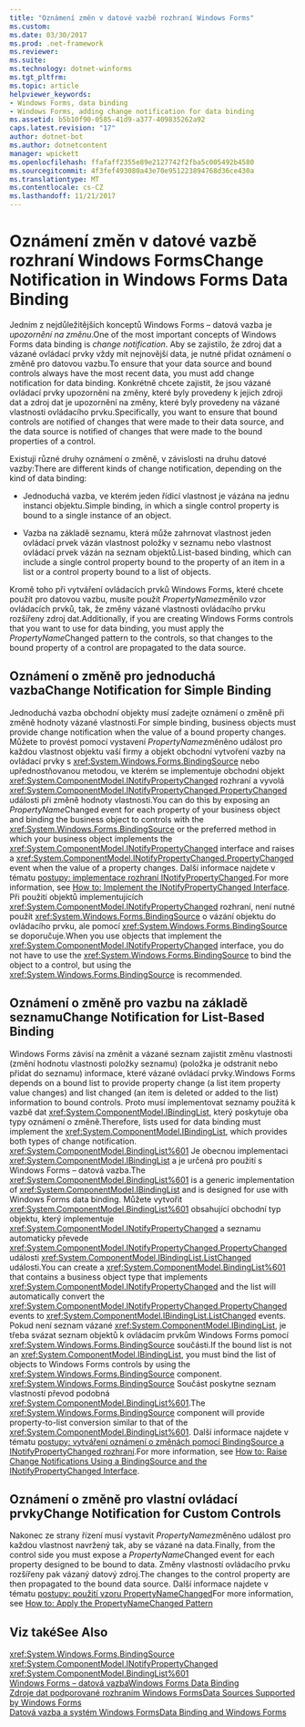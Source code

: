 ```yaml
---
title: "Oznámení změn v datové vazbě rozhraní Windows Forms"
ms.custom: 
ms.date: 03/30/2017
ms.prod: .net-framework
ms.reviewer: 
ms.suite: 
ms.technology: dotnet-winforms
ms.tgt_pltfrm: 
ms.topic: article
helpviewer_keywords:
- Windows Forms, data binding
- Windows Forms, adding change notification for data binding
ms.assetid: b5b10f90-0585-41d9-a377-409835262a92
caps.latest.revision: "17"
author: dotnet-bot
ms.author: dotnetcontent
manager: wpickett
ms.openlocfilehash: ffafaff2355e89e2127742f2fba5c005492b4580
ms.sourcegitcommit: 4f3fef493080a43e70e951223894768d36ce430a
ms.translationtype: MT
ms.contentlocale: cs-CZ
ms.lasthandoff: 11/21/2017
---
```

# <a name="change-notification-in-windows-forms-data-binding"></a><span data-ttu-id="302ac-102">Oznámení změn v datové vazbě rozhraní Windows Forms</span><span class="sxs-lookup"><span data-stu-id="302ac-102">Change Notification in Windows Forms Data Binding</span></span>
<span data-ttu-id="302ac-103">Jedním z nejdůležitějších konceptů Windows Forms – datová vazba je *upozornění na změnu*.</span><span class="sxs-lookup"><span data-stu-id="302ac-103">One of the most important concepts of Windows Forms data binding is *change notification*.</span></span> <span data-ttu-id="302ac-104">Aby se zajistilo, že zdroj dat a vázané ovládací prvky vždy mít nejnovější data, je nutné přidat oznámení o změně pro datovou vazbu.</span><span class="sxs-lookup"><span data-stu-id="302ac-104">To ensure that your data source and bound controls always have the most recent data, you must add change notification for data binding.</span></span> <span data-ttu-id="302ac-105">Konkrétně chcete zajistit, že jsou vázané ovládací prvky upozorněni na změny, které byly provedeny k jejich zdroji dat a zdroj dat je upozornění na změny, které byly provedeny na vázané vlastnosti ovládacího prvku.</span><span class="sxs-lookup"><span data-stu-id="302ac-105">Specifically, you want to ensure that bound controls are notified of changes that were made to their data source, and the data source is notified of changes that were made to the bound properties of a control.</span></span>  
  
 <span data-ttu-id="302ac-106">Existují různé druhy oznámení o změně, v závislosti na druhu datové vazby:</span><span class="sxs-lookup"><span data-stu-id="302ac-106">There are different kinds of change notification, depending on the kind of data binding:</span></span>  
  
-   <span data-ttu-id="302ac-107">Jednoduchá vazba, ve kterém jeden řídicí vlastnost je vázána na jednu instanci objektu.</span><span class="sxs-lookup"><span data-stu-id="302ac-107">Simple binding, in which a single control property is bound to a single instance of an object.</span></span>  
  
-   <span data-ttu-id="302ac-108">Vazba na základě seznamu, která může zahrnovat vlastnost jeden ovládací prvek vázán vlastnost položky v seznamu nebo vlastnost ovládací prvek vázán na seznam objektů.</span><span class="sxs-lookup"><span data-stu-id="302ac-108">List-based binding, which can include a single control property bound to the property of an item in a list or a control property bound to a list of objects.</span></span>  
  
 <span data-ttu-id="302ac-109">Kromě toho při vytváření ovládacích prvků Windows Forms, které chcete použít pro datovou vazbu, musíte použít *PropertyName*změnilo vzor ovládacích prvků, tak, že změny vázané vlastnosti ovládacího prvku rozšířeny zdroj dat.</span><span class="sxs-lookup"><span data-stu-id="302ac-109">Additionally, if you are creating Windows Forms controls that you want to use for data binding, you must apply the *PropertyName*Changed pattern to the controls, so that changes to the bound property of a control are propagated to the data source.</span></span>  
  
## <a name="change-notification-for-simple-binding"></a><span data-ttu-id="302ac-110">Oznámení o změně pro jednoduchá vazba</span><span class="sxs-lookup"><span data-stu-id="302ac-110">Change Notification for Simple Binding</span></span>  
 <span data-ttu-id="302ac-111">Jednoduchá vazba obchodní objekty musí zadejte oznámení o změně při změně hodnoty vázané vlastnosti.</span><span class="sxs-lookup"><span data-stu-id="302ac-111">For simple binding, business objects must provide change notification when the value of a bound property changes.</span></span> <span data-ttu-id="302ac-112">Můžete to provést pomocí vystavení *PropertyName*změněno událost pro každou vlastnost objektu vaší firmy a objekt obchodní vytvoření vazby na ovládací prvky s <xref:System.Windows.Forms.BindingSource> nebo upřednostňovanou metodou, ve kterém se implementuje obchodní objekt <xref:System.ComponentModel.INotifyPropertyChanged> rozhraní a vyvolá <xref:System.ComponentModel.INotifyPropertyChanged.PropertyChanged> události při změně hodnoty vlastnosti.</span><span class="sxs-lookup"><span data-stu-id="302ac-112">You can do this by exposing an *PropertyName*Changed event for each property of your business object and binding the business object to controls with the <xref:System.Windows.Forms.BindingSource> or the preferred method in which your business object implements the <xref:System.ComponentModel.INotifyPropertyChanged> interface and raises a <xref:System.ComponentModel.INotifyPropertyChanged.PropertyChanged> event when the value of a property changes.</span></span> <span data-ttu-id="302ac-113">Další informace najdete v tématu [postupy: implementace rozhraní INotifyPropertyChanged](../../../docs/framework/winforms/how-to-implement-the-inotifypropertychanged-interface.md).</span><span class="sxs-lookup"><span data-stu-id="302ac-113">For more information, see [How to: Implement the INotifyPropertyChanged Interface](../../../docs/framework/winforms/how-to-implement-the-inotifypropertychanged-interface.md).</span></span> <span data-ttu-id="302ac-114">Při použití objektů implementujících <xref:System.ComponentModel.INotifyPropertyChanged> rozhraní, není nutné použít <xref:System.Windows.Forms.BindingSource> o vázání objektu do ovládacího prvku, ale pomocí <xref:System.Windows.Forms.BindingSource> se doporučuje.</span><span class="sxs-lookup"><span data-stu-id="302ac-114">When you use objects that implement the <xref:System.ComponentModel.INotifyPropertyChanged> interface, you do not have to use the <xref:System.Windows.Forms.BindingSource> to bind the object to a control, but using the <xref:System.Windows.Forms.BindingSource> is recommended.</span></span>  
  
## <a name="change-notification-for-list-based-binding"></a><span data-ttu-id="302ac-115">Oznámení o změně pro vazbu na základě seznamu</span><span class="sxs-lookup"><span data-stu-id="302ac-115">Change Notification for List-Based Binding</span></span>  
 <span data-ttu-id="302ac-116">Windows Forms závisí na změnit a vázané seznam zajistit změnu vlastnosti (změní hodnotu vlastnosti položky seznamu) (položka je odstranit nebo přidat do seznamu) informace, které vázané ovládací prvky.</span><span class="sxs-lookup"><span data-stu-id="302ac-116">Windows Forms depends on a bound list to provide property change (a list item property value changes) and list changed (an item is deleted or added to the list) information to bound controls.</span></span> <span data-ttu-id="302ac-117">Proto musí implementovat seznamy použitá k vazbě dat <xref:System.ComponentModel.IBindingList>, který poskytuje oba typy oznámení o změně.</span><span class="sxs-lookup"><span data-stu-id="302ac-117">Therefore, lists used for data binding must implement the <xref:System.ComponentModel.IBindingList>, which provides both types of change notification.</span></span> <span data-ttu-id="302ac-118"><xref:System.ComponentModel.BindingList%601> Je obecnou implementaci <xref:System.ComponentModel.IBindingList> a je určená pro použití s Windows Forms – datová vazba.</span><span class="sxs-lookup"><span data-stu-id="302ac-118">The <xref:System.ComponentModel.BindingList%601> is a generic implementation of <xref:System.ComponentModel.IBindingList> and is designed for use with Windows Forms data binding.</span></span> <span data-ttu-id="302ac-119">Můžete vytvořit <xref:System.ComponentModel.BindingList%601> obsahující obchodní typ objektu, který implementuje <xref:System.ComponentModel.INotifyPropertyChanged> a seznamu automaticky převede <xref:System.ComponentModel.INotifyPropertyChanged.PropertyChanged> události <xref:System.ComponentModel.IBindingList.ListChanged> události.</span><span class="sxs-lookup"><span data-stu-id="302ac-119">You can create a <xref:System.ComponentModel.BindingList%601> that contains a business object type that implements <xref:System.ComponentModel.INotifyPropertyChanged> and the list will automatically convert the <xref:System.ComponentModel.INotifyPropertyChanged.PropertyChanged> events to <xref:System.ComponentModel.IBindingList.ListChanged> events.</span></span> <span data-ttu-id="302ac-120">Pokud není seznam vázané <xref:System.ComponentModel.IBindingList>, je třeba svázat seznam objektů k ovládacím prvkům Windows Forms pomocí <xref:System.Windows.Forms.BindingSource> součásti.</span><span class="sxs-lookup"><span data-stu-id="302ac-120">If the bound list is not an <xref:System.ComponentModel.IBindingList>, you must bind the list of objects to Windows Forms controls by using the <xref:System.Windows.Forms.BindingSource> component.</span></span> <span data-ttu-id="302ac-121"><xref:System.Windows.Forms.BindingSource> Součást poskytne seznam vlastností převod podobná <xref:System.ComponentModel.BindingList%601>.</span><span class="sxs-lookup"><span data-stu-id="302ac-121">The <xref:System.Windows.Forms.BindingSource> component will provide property-to-list conversion similar to that of the <xref:System.ComponentModel.BindingList%601>.</span></span> <span data-ttu-id="302ac-122">Další informace najdete v tématu [postupy: vytváření oznámení o změnách pomocí BindingSource a INotifyPropertyChanged rozhraní](../../../docs/framework/winforms/controls/raise-change-notifications--bindingsource.md).</span><span class="sxs-lookup"><span data-stu-id="302ac-122">For more information, see [How to: Raise Change Notifications Using a BindingSource and the INotifyPropertyChanged Interface](../../../docs/framework/winforms/controls/raise-change-notifications--bindingsource.md).</span></span>  
  
## <a name="change-notification-for-custom-controls"></a><span data-ttu-id="302ac-123">Oznámení o změně pro vlastní ovládací prvky</span><span class="sxs-lookup"><span data-stu-id="302ac-123">Change Notification for Custom Controls</span></span>  
 <span data-ttu-id="302ac-124">Nakonec ze strany řízení musí vystavit *PropertyName*změněno událost pro každou vlastnost navržený tak, aby se vázané na data.</span><span class="sxs-lookup"><span data-stu-id="302ac-124">Finally, from the control side you must expose a *PropertyName*Changed event for each property designed to be bound to data.</span></span> <span data-ttu-id="302ac-125">Změny vlastností ovládacího prvku rozšířeny pak vázaný datový zdroj.</span><span class="sxs-lookup"><span data-stu-id="302ac-125">The changes to the control property are then propagated to the bound data source.</span></span> <span data-ttu-id="302ac-126">Další informace najdete v tématu [postupy: použití vzoru PropertyNameChanged](../../../docs/framework/winforms/how-to-apply-the-propertynamechanged-pattern.md)</span><span class="sxs-lookup"><span data-stu-id="302ac-126">For more information, see [How to: Apply the PropertyNameChanged Pattern](../../../docs/framework/winforms/how-to-apply-the-propertynamechanged-pattern.md)</span></span>  
  
## <a name="see-also"></a><span data-ttu-id="302ac-127">Viz také</span><span class="sxs-lookup"><span data-stu-id="302ac-127">See Also</span></span>  
 <xref:System.Windows.Forms.BindingSource>  
 <xref:System.ComponentModel.INotifyPropertyChanged>  
 <xref:System.ComponentModel.BindingList%601>  
 [<span data-ttu-id="302ac-128">Windows Forms – datová vazba</span><span class="sxs-lookup"><span data-stu-id="302ac-128">Windows Forms Data Binding</span></span>](../../../docs/framework/winforms/windows-forms-data-binding.md)  
 [<span data-ttu-id="302ac-129">Zdroje dat podporované rozhraním Windows Forms</span><span class="sxs-lookup"><span data-stu-id="302ac-129">Data Sources Supported by Windows Forms</span></span>](../../../docs/framework/winforms/data-sources-supported-by-windows-forms.md)  
 [<span data-ttu-id="302ac-130">Datová vazba a systém Windows Forms</span><span class="sxs-lookup"><span data-stu-id="302ac-130">Data Binding and Windows Forms</span></span>](../../../docs/framework/winforms/data-binding-and-windows-forms.md)
